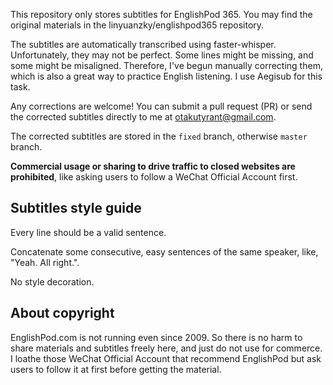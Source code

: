 This repository only stores subtitles for EnglishPod 365. You may find the original materials in the linyuanzky/englishpod365 repository.

The subtitles are automatically transcribed using faster-whisper. Unfortunately, they may not be perfect. Some lines might be missing, and some might be misaligned. Therefore, I've begun manually correcting them, which is also a great way to practice English listening. I use Aegisub for this task.

Any corrections are welcome! You can submit a pull request (PR) or send the corrected subtitles directly to me at otakutyrant@gmail.com.

The corrected subtitles are stored in the `fixed` branch, otherwise `master` branch.

**Commercial usage or sharing to drive traffic to closed websites are prohibited**, like asking users to follow a WeChat Official Account first.

## Subtitles style guide

Every line should be a valid sentence.

Concatenate some consecutive, easy sentences of the same speaker, like, "Yeah. All right.".

No style decoration.

## About copyright

EnglishPod.com is not running even since 2009. So there is no harm to share materials and subtitles freely here, and just do not use for commerce. I loathe those WeChat Official Account that recommend EnglishPod but ask users to follow it at first before getting the material.
